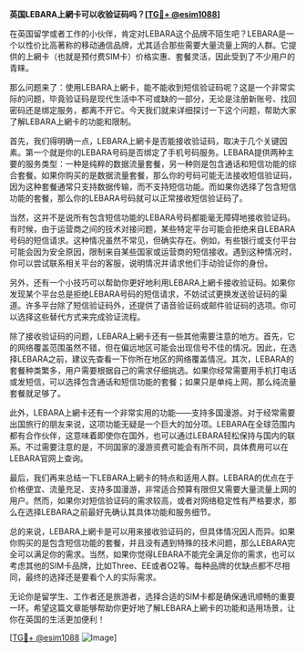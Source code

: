 **英国LEBARA上網卡可以收验证码吗？[[TG💪+ @esim1088](https://t.me/s/esim1088)]**

在英国留学或者工作的小伙伴，肯定对LEBARA这个品牌不陌生吧？LEBARA是一个以性价比高著称的移动通信品牌，尤其适合那些需要大量流量上网的人群。它提供的上網卡（也就是预付费SIM卡）价格实惠、套餐灵活，因此受到了不少用户的青睐。

那么问题来了：使用LEBARA上網卡，能不能收到短信验证码呢？这是一个非常实际的问题，毕竟验证码是现代生活中不可或缺的一部分，无论是注册新账号、找回密码还是绑定服务，都离不开它。今天我们就来详细探讨一下这个问题，帮助大家了解LEBARA上網卡的功能和限制。

首先，我们得明确一点，LEBARA上網卡是否能接收验证码，取决于几个关键因素。第一个就是你的LEBARA号码是否绑定了手机号码服务。LEBARA提供两种主要的服务类型：一种是纯粹的数据流量套餐，另一种则是包含通话和短信功能的综合套餐。如果你购买的是数据流量套餐，那么你的号码可能无法接收短信验证码，因为这种套餐通常只支持数据传输，而不支持短信功能。而如果你选择了包含短信功能的套餐，那么你的LEBARA号码就可以正常接收短信验证码了。

当然，这并不是说所有包含短信功能的LEBARA号码都能毫无障碍地接收验证码。有时候，由于运营商之间的技术对接问题，某些特定平台可能会拒绝来自LEBARA号码的短信请求。这种情况虽然不常见，但确实存在。例如，有些银行或支付平台可能会因为安全原因，限制来自某些国家或运营商的短信接收。遇到这种情况时，你可以尝试联系相关平台的客服，说明情况并请求他们手动验证你的身份。

另外，还有一个小技巧可以帮助你更好地利用LEBARA上網卡接收验证码。如果你发现某个平台总是拒绝LEBARA号码的短信请求，不妨试试更换发送验证码的渠道。许多平台除了短信验证码外，还提供了语音验证码或邮件验证码的选项。你可以选择这些替代方式来完成验证流程。

除了接收验证码的问题，LEBARA上網卡还有一些其他需要注意的地方。首先，它的网络覆盖范围虽然不错，但在偏远地区可能会出现信号不佳的情况。因此，在选择LEBARA之前，建议先查看一下你所在地区的网络覆盖情况。其次，LEBARA的套餐种类繁多，用户需要根据自己的需求仔细挑选。如果你经常需要用手机打电话或发短信，可以选择包含通话和短信功能的套餐；如果只是单纯上网，那么纯流量套餐就足够了。

此外，LEBARA上網卡还有一个非常实用的功能——支持多国漫游。对于经常需要出国旅行的朋友来说，这项功能无疑是一个巨大的加分项。LEBARA在全球范围内都有合作伙伴，这意味着即使你在国外，也可以通过LEBARA轻松保持与国内的联系。不过需要注意的是，不同国家的漫游资费可能会有所不同，具体费用可以在LEBARA官网上查询。

最后，我们再来总结一下LEBARA上網卡的特点和适用人群。LEBARA的优点在于价格便宜、流量充足、支持多国漫游，非常适合预算有限但又需要大量流量上网的用户。然而，如果你对短信验证码的需求较高，或者对网络稳定性有严格要求，那么在选择LEBARA之前最好先确认其具体功能和服务细节。

总的来说，LEBARA上網卡是可以用来接收验证码的，但具体情况因人而异。如果你购买的是包含短信功能的套餐，并且没有遇到特殊的技术问题，那么LEBARA完全可以满足你的需求。当然，如果你觉得LEBARA不能完全满足你的需求，也可以考虑其他的SIM卡品牌，比如Three、EE或者O2等。每种品牌的优缺点都不尽相同，最终的选择还是要看个人的实际需求。

无论你是留学生、工作者还是旅游者，选择合适的SIM卡都是确保通讯顺畅的重要一环。希望这篇文章能够帮助你更好地了解LEBARA上網卡的功能和适用场景，让你在英国的生活更加便利！

[[TG💪+ @esim1088](https://t.me/s/esim1088) ![Image](https://i.postimg.cc/4NQfJmqS/Snipaste-2025-05-13-00-14-12.png)]